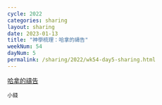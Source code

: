 ```yaml
---
cycle: 2022
categories: sharing
layout: sharing
date: 2023-01-13
title: "神學梳理：哈拿的禱告"
weekNum: 54
dayNum: 5
permalink: /sharing/2022/wk54-day5-sharing.html
---
```


[哈拿的禱告](https://eccseattle.github.io/media/sharing/2022/wk054/2023-01-13-bin.m4a)

`小錢`

